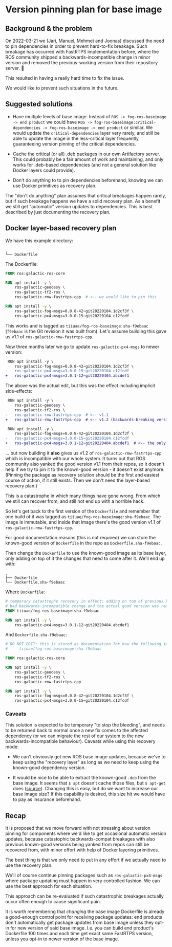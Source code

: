 Version pinning plan for base image
==================================


Background & the problem
------------------------

On 2022-03-21 we (Jari, Manuel, Mehmet and Joonas) discussed the need to pin dependencies in order
to prevent hard-to-fix breakage.
Such breakage has occurred with FastRTPS implementation before, where the ROS community shipped a
backwards-incompatible change in minor version and removed the previous-working version from their
repository server. 🥲

This resulted in having a really hard time to fix the issue.

We would like to prevent such situations in the future.


Suggested solutions
-------------------

- Have multiple levels of base image. Instead of `ROS -> fog-ros-baseimage -> end product` we could
  have `ROS -> fog-ros-baseimage:critical-dependencies -> fog-ros-baseimage -> end product` or similar.
  We would update the `critical-dependencies` layer very rarely, and still be able to update the
  image in the less-critical layer frequently, guaranteeing version pinning of the critical dependencies.

- Cache the critical (or all) .deb packages in our own Artifactory server. This could probably be a
  fair amount of work and maintaining, and only works for .deb-based dependencies (and not a general
  solution like Docker layers could provide).

- Don't do anything to to pin dependencies beforehand, knowing we can use Docker primitives as recovery
  plan.

The "don't do anything" plan assumes that critical breakages happen rarely, but if such breakage
happens we have a solid recovery plan.
As a benefit we still get "automatic" version updates to dependencies.
This is best described by just documenting the recovery plan.


Docker layer-based recovery plan
--------------------------------

We have this example directory:

```
.
└── Dockerfile
```

The Dockerfile:

```dockerfile
FROM ros:galactic-ros-core

RUN apt install -y \
	ros-galactic-geodesy \
	ros-galactic-tf2-ros \
	ros-galactic-rmw-fastrtps-cpp  # <-- we would like to pin this

RUN apt install -y \
	ros-galactic-fog-msgs=0.0.8-42~git20220104.1d2cf3f \
	ros-galactic-px4-msgs=3.0.0-15~git20220104.c12fcdf
```

This works and is tagged as `tiiuae/fog-ros-baseimage:sha-f9ebaac` (`f9ebaac` is the Git revision
it was built from).
Let's assume building this gave us v1.1 of `ros-galactic-rmw-fastrtps-cpp`.

Now three months later we go to update `ros-galactic-px4-msgs` to newer version:

```diff
 RUN apt install -y \
 	ros-galactic-fog-msgs=0.0.8-42~git20220104.1d2cf3f \
-	ros-galactic-px4-msgs=3.0.0-15~git20220104.c12fcdf
+	ros-galactic-px4-msgs=3.0.1-12~git20220404.abcdef1
```

The above was the actual edit, but this was the effect including implicit side-effects:

```diff
 RUN apt install -y \
 	ros-galactic-geodesy \
 	ros-galactic-tf2-ros \
-	ros-galactic-rmw-fastrtps-cpp  # <-- v1.1
+	ros-galactic-rmw-fastrtps-cpp  # <-- v1.2 (backwards-breaking version)

 RUN apt install -y \
 	ros-galactic-fog-msgs=0.0.8-42~git20220104.1d2cf3f \
-	ros-galactic-px4-msgs=3.0.0-15~git20220104.c12fcdf
+	ros-galactic-px4-msgs=3.0.1-12~git20220404.abcdef1  # <-- the only explicitly-wished change
```

... but now building it **also** gives us v1.2 of `ros-galactic-rmw-fastrtps-cpp` which is
incompatible with our whole system.
It turns out that ROS community also yanked the good version v1.1 from their repos, so it doesn't
help if we try to pin it to the known-good version - it doesn't exist anymore.
(Pinning the package as recovery solution should be the first and easiest course of action, if it still exists.
Then we don't need the layer-based recovery plan.)

This is a catastrophe in which many things have gone wrong.
From which we still can recover from, and still not end up with a horrible hack.

So let's get back to the first version of the `Dockerfile` and remember that one build of it was
tagged as `tiiuae/fog-ros-baseimage:sha-f9ebaac`.
The image is immutable, and inside that image there's the good version v1.1 of `ros-galactic-rmw-fastrtps-cpp`.

For good documentation reasons (this is not required) we can store the known-good version of
`Dockerfile` in the repo as `Dockerfile.sha-f9ebaac`.

Then change the `Dockerfile` to use the known-good image as its base layer, only adding on top of it
the changes that need to come after it. We'll end up with:

```
.
├── Dockerfile
└── Dockerfile.sha-f9ebaac
```

Where `Dockerfile`:

```dockerfile
# temporary catastrophe recovery in effect: adding on top of previous known-good layer because FastRTPS
# had backwards-incompatible change and the actual good version was removed from ROS repos
FROM tiiuae/fog-ros-baseimage:sha-f9ebaac

RUN apt install -y \
	ros-galactic-px4-msgs=3.0.1-12~git20220404.abcdef1

```

And `Dockerfile.sha-f9ebaac`:

```dockerfile
# DO NOT EDIT: this is stored as documentation for how the following image was built:
#     tiiuae/fog-ros-baseimage:sha-f9ebaac

FROM ros:galactic-ros-core

RUN apt install -y \
	ros-galactic-geodesy \
	ros-galactic-tf2-ros \
	ros-galactic-rmw-fastrtps-cpp

RUN apt install -y \
	ros-galactic-fog-msgs=0.0.8-42~git20220104.1d2cf3f \
	ros-galactic-px4-msgs=3.0.0-15~git20220104.c12fcdf

```


### Caveats

This solution is expected to be temporary "to stop the bleeding", and needs to be returned back to
normal once a new fix comes to the affected dependency (or we can migrate the rest of our system to
the new backwards-incompatible behaviour). Caveats while using this recovery mode:

- We can't obviously get new ROS base image updates, because we've to keep using the "recovery layer"
  as long as we need to keep using the known-good dependency version.

- It would be nice to be able to extract the known-good `.deb` from the base image.
  It seems that `$ apt` doesn't cache those files, but `$ apt-get` does ([source](https://unix.stackexchange.com/q/447593)).
  Changing this is easy, but do we want to increase our base image size?
  If this capability is desired, this size hit we would have to pay as insurance beforehand.


Recap
-----

It is proposed that we move forward with not stressing about version pinning for components where
we'd like to get occasional automatic version updates, because catastophic backwards-compat breakages
with also previous known-good versions being yanked from repos can still be recovered from, with minor effort
with help of Docker layering primitives.

The best thing is that we only need to put in any effort if we actually need to use the recovery plan.

We'll of course continue pinning packages such as `ros-galactic-px4-msgs` where package updating
must happen in very controlled fashion.
We can use the best approach for each situation.

This approach can be re-evaluated if such catastrophic breakages actually occur often enough to
cause significant pain.

It is worth remembering that *changing* the base image Dockerfile is already a good-enough
control point for receiving package updates: end products don't automatically get package updates
from base image unless they opt-in for new version of said base image.
I.e. you can build end product's Dockerfile 100 times and each time get exact same FastRTPS version,
unless you opt-in to newer version of the base image.
